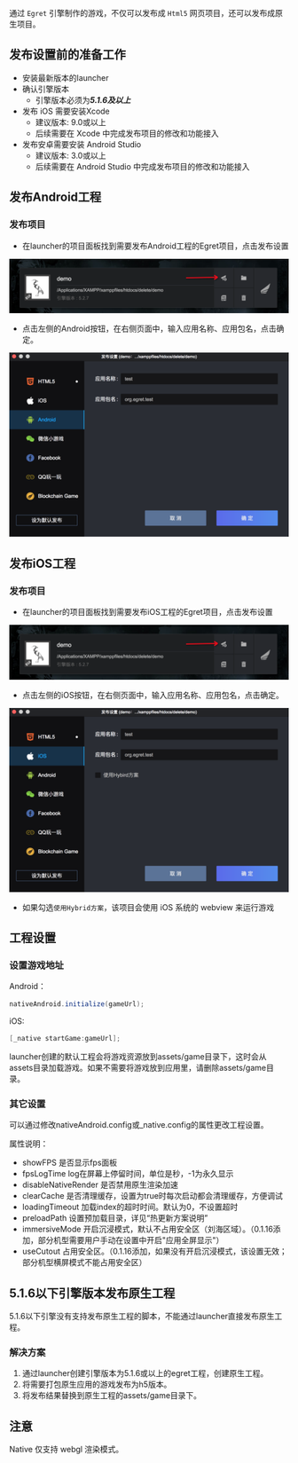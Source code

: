 

通过 `Egret` 引擎制作的游戏，不仅可以发布成 `Html5` 网页项目，还可以发布成原生项目。

## 发布设置前的准备工作

- 安装最新版本的launcher
- 确认引擎版本
    - 引擎版本必须为***5.1.6及以上***
- 发布 iOS 需要安装Xcode
    - 建议版本: 9.0或以上
    - 后续需要在 Xcode 中完成发布项目的修改和功能接入
- 发布安卓需要安装 Android Studio
	- 建议版本: 3.0或以上
	- 后续需要在 Android Studio 中完成发布项目的修改和功能接入

## 发布Android工程

### 发布项目

- 在launcher的项目面板找到需要发布Android工程的Egret项目，点击发布设置

![](p0.png)

- 点击左侧的Android按钮，在右侧页面中，输入应用名称、应用包名，点击确定。

![](p1.png)


## 发布iOS工程

### 发布项目

- 在launcher的项目面板找到需要发布iOS工程的Egret项目，点击发布设置

![](p0.png)

- 点击左侧的iOS按钮，在右侧页面中，输入应用名称、应用包名，点击确定。

![](p2.png)

- 如果勾选`使用Hybrid方案`，该项目会使用 iOS 系统的 webview 来运行游戏

## 工程设置

### 设置游戏地址
Android：

```java
nativeAndroid.initialize(gameUrl);
```

iOS:

```objective-c
[_native startGame:gameUrl];
```

launcher创建的默认工程会将游戏资源放到assets/game目录下，这时会从assets目录加载游戏。如果不需要将游戏放到应用里，请删除assets/game目录。

### 其它设置

可以通过修改nativeAndroid.config或_native.config的属性更改工程设置。

属性说明：

- showFPS 是否显示fps面板
- fpsLogTime log在屏幕上停留时间，单位是秒，-1为永久显示
- disableNativeRender 是否禁用原生渲染加速
- clearCache 是否清理缓存，设置为true时每次启动都会清理缓存，方便调试
- loadingTimeout 加载index的超时时间。默认为0，不设置超时
- preloadPath 设置预加载目录，详见“热更新方案说明”
- immersiveMode 开启沉浸模式，默认不占用安全区（刘海区域）。（0.1.16添加，部分机型需要用户手动在设置中开启"应用全屏显示"）
- useCutout 占用安全区。（0.1.16添加，如果没有开启沉浸模式，该设置无效；部分机型横屏模式不能占用安全区）

## 5.1.6以下引擎版本发布原生工程

5.1.6以下引擎没有支持发布原生工程的脚本，不能通过launcher直接发布原生工程。

### 解决方案

1. 通过launcher创建引擎版本为5.1.6或以上的egret工程，创建原生工程。
2. 将需要打包原生应用的游戏发布为h5版本。
3. 将发布结果替换到原生工程的assets/game目录下。

## 注意

Native 仅支持 webgl 渲染模式。
